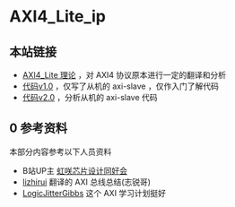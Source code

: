 # AXI4_Lite_ip

## 本站链接
- [AXI4_Lite 理论](./AXI4_Lite_theory/readme.md) ，对 AXI4 协议原本进行一定的翻译和分析
- [代码v1.0](./code/axi_lite_controller_v1.0.md) ，仅写了从机的 axi-slave ，仅作入门了解代码
- [代码v2.0](./code/axi_lite_controller_v2.0.md) ，分析从机的 axi-slave 代码

## 0 参考资料
本部分内容参考以下人员资料 
- B站UP主 [虹咲芯片设计同好会](https://space.bilibili.com/4253239) 
- [lizhirui](https://github.com/lizhirui/) 翻译的 AXI 总线总结(志锐哥)
- [LogicJitterGibbs](https://zhuanlan.zhihu.com/p/145936888) 这个 AXI 学习计划挺好

